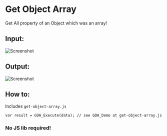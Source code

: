 # Get Object Array
Get All property of an Object which was an array!

## Input:
![Screenshot](https://i.imgur.com/kGRC8pT.png)

## Output:
![Screenshot](https://i.imgur.com/uT8DAJN.png)

## How to:
Includes `get-object-array.js`

`
  var result = GOA_Execute(data);
  // see GOA_Demo at get-object-array.js
`

### No JS lib required!
